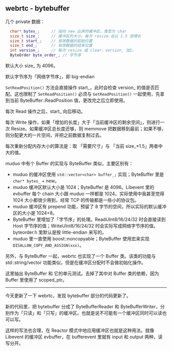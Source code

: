 ## webrtc - bytebuffer

几个 private 数据：

```cpp
  char* bytes_;	    // 指向 new 出来的缓冲区，类型为 char
  size_t size_;     // 缓冲区的大小。每次 resize 会以 1.5 倍增长
  size_t start_;    // 有效数据的起始位置
  size_t end_;	    // 有效数据的结束位置
  int version_;	    // 每次 resize 或 clear，version_ 加1。
  ByteOrder byte_order_; // 字节序
```

默认大小 size_ 为 4096。

默认字节序为「网络字节序」，即 big-endian

`SetReadPosition()` 方法会直接操作 start_，此时会检查 version_ 的值是否匹配。这也限制了 `SetReadPosition()` 必须与 `GetReadPosition()` 一起使用，先拿到当前 ByteBuffer::ReadPosition 值，更改完之后立即使用。

每次 Read 操作之后，start_ 向后移动。

每次 Write 操作，如果「增加的长度」大于「当前缓冲区的剩余空间」，则进行一次 Resize。如果缓冲区总长度还够，则 memmove 把数据移到最前；如果不够，则分配更大的一片空间，并把之前数据复制过去。

每次重新分配内存大小的算法是：取 「需要尺寸」与 「当前 size_*1.5」两者中大的值。

muduo 中有个 Buffer 的实现与 ByteBuffer 类似，主要区别有：

- muduo 的缓冲区使用 `std::vector<char> buffer_;` 实现；ByteBuffer 里是 `char* bytes_` + new。
- muduo 缓冲区默认大小是 1024；ByteBuffer 是 4096。Libevent 里的 evbuffer 每个 chain 大小跟 muduo 一样都是 1024。实际使用中我甚至觉得 1024 大小都很少用到，经常 TCP 的传输都是一些小的协议包。
- muduo 缓冲区有 prepend 功能，预留了 8 字节的空间，所以实际的默认缓冲区的大小是 1024+8。
- ByteBuffer 里增加了「字节序」的处理。ReadUInt8/16/24/32 时会直接读到 Host 字节序的值；WriteUInt8/16/24/32 时会实际写成网络字节序的值。byteorder.h 里默认是按 little-endian 来写的。
- muduo 里一直使用 boost::noncopyable；ByteBuffer 使用宏来实现 `DISALLOW_COPY_AND_ASSIGN(xxx)`。

另外，与 ByteBuffer 一起，webrtc 也实现了一个 Buffer 类。该类的功能与 std::string/vector 功能类似，但是在缓冲区分配时不会做初始化操作。

这里抽出 ByteBuffer 和 它的单元测试。去掉了其中对 Buffer 类的依赖，因为 Buffer 里使用了 scoped_ptr。

---

今天更新了一下 webrtc，发现 bytebuffer 部分的代码更新了。

新的代码里，把 bytebuffer 分成了 ByteBufferReader 和 ByteBufferWriter，分别作为「只读」和「只写」的缓冲区。也就是说不可能有一个缓冲区同时可以读也可以写。

这样的写法也合理，在 Reactor 模式中地应用缓冲区也就是这种用法。就像 Libevent 的缓冲区 evbuffer，在 bufferevent 里就有 input 和 output 两种，读写分开。


